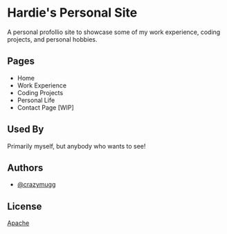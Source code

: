 
# Hardie's Personal Site

A personal profollio site to showcase some of my work experience, coding projects, and personal hobbies.


## Pages

- Home 
- Work Experience
- Coding Projects
- Personal Life
- Contact Page [WIP]


## Used By

Primarily myself, but anybody who wants to see!


## Authors

- [@crazymugg](https://www.github.com/crazymugg)


## License

[Apache](https://choosealicense.com/licenses/apache/)

